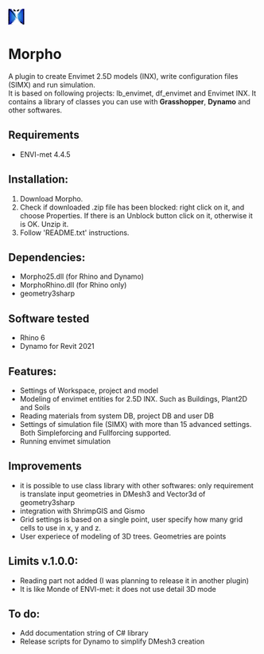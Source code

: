 ![Logo](https://github.com/AntonelloDN/Morpho/blob/master/logo/logo_morpho_32.png)
# Morpho
A plugin to create Envimet 2.5D models (INX), write configuration files (SIMX) and run simulation.<br>
It is based on following projects: lb_envimet, df_envimet and Envimet INX.
It contains a library of classes you can use with **Grasshopper**, **Dynamo** and other softwares.
## Requirements
* ENVI-met 4.4.5
## Installation:
1. Download Morpho.
2. Check if downloaded .zip file has been blocked: right click on it, and choose Properties. If there is an Unblock button click on it, otherwise it is OK. Unzip it.
3. Follow 'README.txt' instructions.
## Dependencies:
* Morpho25.dll (for Rhino and Dynamo)
* MorphoRhino.dll (for Rhino only)
* geometry3sharp
## Software tested
* Rhino 6
* Dynamo for Revit 2021
## Features:
* Settings of Workspace, project and model
* Modeling of envimet entities for 2.5D INX. Such as Buildings, Plant2D and Soils
* Reading materials from system DB, project DB and user DB
* Settings of simulation file (SIMX) with more than 15 advanced settings. Both Simpleforcing and Fullforcing supported.
* Running envimet simulation
## Improvements
* it is possible to use class library with other softwares: only requirement is translate input geometries in DMesh3 and Vector3d of geometry3sharp
* integration with ShrimpGIS and Gismo
* Grid settings is based on a single point, user specify how many grid cells to use in x, y and z.
* User experiece of modeling of 3D trees. Geometries are points
## Limits v.1.0.0:
* Reading part not added (I was planning to release it in another plugin)
* It is like Monde of ENVI-met: it does not use detail 3D mode
## To do:
* Add documentation string of C# library
* Release scripts for Dynamo to simplify DMesh3 creation
